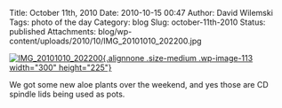 Title: October 11th, 2010
Date: 2010-10-15 00:47
Author: David Wilemski
Tags: photo of the day
Category: blog
Slug: october-11th-2010
Status: published
Attachments: blog/wp-content/uploads/2010/10/IMG_20101010_202200.jpg

[![](http://oromis.davidwilemski.com/blog/wp-content/uploads/2010/10/IMG_20101010_202200-300x225.jpg "IMG_20101010_202200"){.alignnone
.size-medium .wp-image-113 width="300"
height="225"}](http://oromis.davidwilemski.com/blog/wp-content/uploads/2010/10/IMG_20101010_202200.jpg)

[](http://oromis.davidwilemski.com/blog/wp-content/uploads/2010/10/IMG_20101010_202200.jpg)We
got some new aloe plants over the weekend, and yes those are CD spindle
lids being used as pots.
